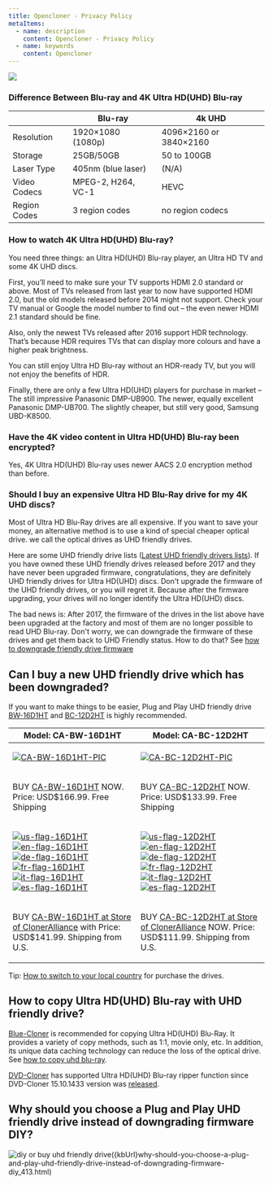 ```yaml
---
title: Opencloner - Privacy Policy
metaItems:
  - name: description
    content: Opencloner - Privacy Policy
  - name: keywords
    content: Opencloner  
---
```



![]({imageUrl}every-thing-about-uhd.png)

<a name="difference-between-blu-ray-and-4k-ultra-hd-uhd-blu-ray"></a>

### Difference Between Blu-ray and 4K Ultra HD(UHD) Blu-ray


|              | Blu-ray            | 4k UHD                 |  
| ------------ | ------------------ | ---------------------- |  
| Resolution   | 1920×1080 (1080p) | 4096×2160 or 3840×2160  |  
| Storage      | 25GB/50GB          | 50 to 100GB            |  
| Laser Type   | 405nm (blue laser) | (N/A)                  |  
| Video Codecs | MPEG-2, H264, VC-1 | HEVC                   |  
| Region Codes | 3 region codes     | no region codecs       |  



<a name="how-to-watch-4k-ultra-hd-uhd-blu-ray"></a>

### How to watch 4K Ultra HD(UHD) Blu-ray?

You need three things: an Ultra HD(UHD) Blu-ray player, an Ultra HD TV and some 4K UHD discs.

First, you’ll need to make sure your TV supports HDMI 2.0 standard or above. Most of TVs released from last year to now have supported HDMI 2.0, but the old models released before 2014 might not support. Check your TV manual or Google the model number to find out – the even newer HDMI 2.1 standard should be fine.

Also, only the newest TVs released after 2016 support HDR technology. That’s because HDR requires TVs that can display more colours and have a higher peak brightness.

You can still enjoy Ultra HD Blu-ray without an HDR-ready TV, but you will not enjoy the benefits of HDR.

Finally, there are only a few Ultra HD(UHD) players for purchase in market – The still impressive Panasonic DMP-UB900. The newer, equally excellent Panasonic DMP-UB700. The slightly cheaper, but still very good, Samsung UBD-K8500.

<a name="have-the-4k-video-content-in-ultra-hd-uhd-blu-ray-been-encrypted"></a>

### Have the 4K video content in Ultra HD(UHD) Blu-ray been encrypted?

Yes, 4K Ultra HD(UHD) Blu-ray uses newer AACS 2.0 encryption method than before.

<a name="should-i-buy-an-expensive-ultra-hd-blu-ray-drive-for-my-4k-uhd-discs"></a>

### Should I buy an expensive Ultra HD Blu-Ray drive for my 4K UHD discs?

Most of Ultra HD Blu-Ray drives are all expensive. If you want to save your money, an alternative method is to use a kind of special cheaper optical drive. we call the optical drives as UHD friendly drives.

Here are some UHD friendly drive lists ([Latest UHD friendly drivers lists]({kbUrl}uhd-friendly-drive-list_377.html)). If you have owned these UHD friendly drives released before 2017 and they have never been upgraded firmware, congratulations, they are definitely UHD friendly drives for Ultra HD(UHD) discs. Don't upgrade the firmware of the UHD friendly drives, or you will regret it. Because after the firmware upgrading, your drives will no longer identify the Ultra HD(UHD) discs.

The bad news is: After 2017, the firmware of the drives in the list above have been upgraded at the factory and most of them are no longer possible to read UHD Blu-ray. Don't worry, we can downgrade the firmware of these drives and get them back to UHD Friendly status. How to do that? See [how to downgrade friendly drive firmware]({kbUrl}how-to-downgrade-friendly-drive-firmware_378.html)

<a name="can-i-buy-a-new-uhd-friendly-drive-which-has-been-downgraded"></a>

## Can I buy a new UHD friendly drive which has been downgraded?

If you want to make things to be easier, Plug and Play UHD friendly drive [BW-16D1HT](http://bit.ly/2pHqUDJ) and [BC-12D2HT](http://bit.ly/2PMWrPe) is highly recommended.

<table>
	<colgroup>
		<col />
		<col />
	</colgroup>
	<thead>
		<tr>
			<th>Model: CA-BW-16D1HT
			</th>
			<th>Model: CA-BC-12D2HT
			</th>
		</tr>
	</thead>
	<tbody>
		<tr>
			<td>

[![CA-BW-16D1HT-PIC](https://static.opencloner.com/image/kb/kb_377_CA-BW-16D1HT-front-uhd-buy.png)](http://bit.ly/2pHqUDJ)</td><td>

[![CA-BC-12D2HT-PIC](https://static.opencloner.com/image/kb/kb_377_CA-BC-12D2HT-front-uhd-buy.png)](http://bit.ly/2PMWrPe)</td></tr><tr><td>

BUY [CA-BW-16D1HT](http://bit.ly/2pHqUDJ) NOW. Price: USD$166.99. Free Shipping</td>			<td>

BUY [CA-BC-12D2HT](http://bit.ly/2PMWrPe) NOW. Price: USD$133.99. Free Shipping</td>		</tr>		<tr>			<td>

[![us-flag-16D1HT](https://static.opencloner.com/image/kb/us_flag.png)](http://bit.ly/2pHqUDJ) [![en-flag-16D1HT](https://static.opencloner.com/image/kb/en_flag.png)](https://www.newegg.com/global/UK/Product/Product.aspx?Item=9SIAG1H7UZ2651) [![de-flag-16D1HT](https://static.opencloner.com/image/kb/de_flag.png)](https://www.newegg.com/global/DE/Product/Product.aspx?Item=9SIAG1H7UZ2651) [![fr-flag-16D1HT](https://static.opencloner.com/image/kb/france_flag.png)](https://www.newegg.com/global/FR/Product/Product.aspx?Item=9SIAG1H7UZ2651) [![it-flag-16D1HT](https://static.opencloner.com/image/kb/it_flag.png)](https://www.newegg.com/global/IT/Product/Product.aspx?Item=9SIAG1H7UZ2651) [![es-flag-16D1HT](https://static.opencloner.com/image/kb/spain_flag.png)](https://www.newegg.com/global/ES/Product/Product.aspx?Item=9SIAG1H7UZ2651)			</td>			<td>

[![us-flag-12D2HT](https://static.opencloner.com/image/kb/us_flag.png)](http://bit.ly/2PMWrPe) [![en-flag-12D2HT](https://static.opencloner.com/image/kb/en_flag.png)](https://www.newegg.com/global/UK/Product/Product.aspx?Item=9SIAG1H8DD8302) [![de-flag-12D2HT](https://static.opencloner.com/image/kb/de_flag.png)](https://www.newegg.com/global/DE/Product/Product.aspx?Item=9SIAG1H8DD8302) [![fr-flag-12D2HT](https://static.opencloner.com/image/kb/france_flag.png)](https://www.newegg.com/global/FR/Product/Product.aspx?Item=9SIAG1H8DD8302) [![it-flag-12D2HT](https://static.opencloner.com/image/kb/it_flag.png)](https://www.newegg.com/global/IT/Product/Product.aspx?Item=9SIAG1H8DD8302) [![es-flag-12D2HT](https://static.opencloner.com/image/kb/spain_flag.png)](https://www.newegg.com/global/ES/Product/Product.aspx?Item=9SIAG1H8DD8302)			</td>		</tr>		<tr>			<td>

BUY [CA-BW-16D1HT at Store of ClonerAlliance](http://bit.ly/32dG3dj) with Price: USD$141.99. Shipping from U.S.			</td>			<td>

BUY [CA-BC-12D2HT at Store of ClonerAlliance](http://bit.ly/34x8Z1q) NOW. Price: USD$111.99. Shipping from U.S.			</td>		</tr>	</tbody></table>

Tip: [How to switch to your local country]({kbUrl}how-to-switch-to-your-local-country_422.html) for purchase the drives.

## How to copy Ultra HD(UHD) Blu-ray with UHD friendly drive?

[Blue-Cloner](https://www.blue-cloner.com/) is recommended for copying Ultra HD(UHD) Blu-Ray. It provides a variety of copy methods, such as 1:1, movie only, etc. In addition, its unique data caching technology can reduce the loss of the optical drive. See [how to copy uhd blu-ray]({kbUrl}how-to-copy-uhd-blu-ray_379.html).

[DVD-Cloner](/dvd-cloner/) has supported Ultra HD(UHD) Blu-ray ripper function since DVD-Cloner 15.10.1433 version was [released](/release/).

## Why should you choose a Plug and Play UHD friendly drive instead of downgrading firmware DIY?

![diy or buy uhd friendly drive](https://static.opencloner.com/image/kb/kb_413_banner.png)({kbUrl}why-should-you-choose-a-plug-and-play-uhd-friendly-drive-instead-of-downgrading-firmware-diy_413.html)